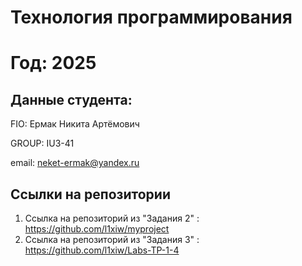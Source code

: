 
# Технология программирования
# Год: 2025

## Данные студента:

FIO: Ермак Никита Артёмович 

GROUP: IU3-41

email: neket-ermak@yandex.ru
## Ссылки на репозитории

1. Ссылка на репозиторий из "Задания 2" : https://github.com/l1xiw/myproject
2. Ссылка на репозиторий из "Задания 3" : https://github.com/l1xiw/Labs-TP-1-4